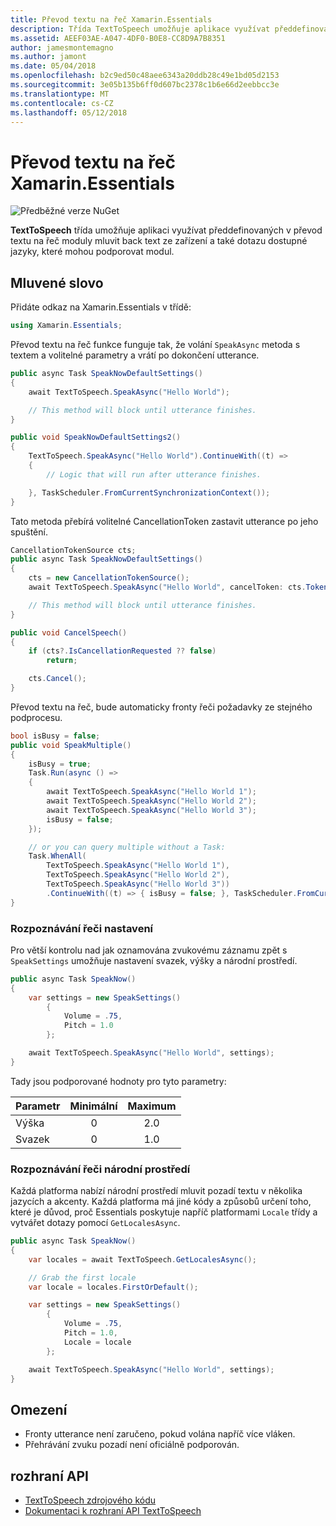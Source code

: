```yaml
---
title: Převod textu na řeč Xamarin.Essentials
description: Třída TextToSpeech umožňuje aplikace využívat předdefinovaných v převod textu na řeč moduly mluvit back text ze zařízení a také dotazu dostupné jazyky, které mohou podporovat modul.
ms.assetid: AEEF03AE-A047-4DF0-B0E8-CC8D9A7B8351
author: jamesmontemagno
ms.author: jamont
ms.date: 05/04/2018
ms.openlocfilehash: b2c9ed50c48aee6343a20ddb28c49e1bd05d2153
ms.sourcegitcommit: 3e05b135b6ff0d607bc2378c1b6e66d2eebbcc3e
ms.translationtype: MT
ms.contentlocale: cs-CZ
ms.lasthandoff: 05/12/2018
---
```

# <a name="xamarinessentials-text-to-speech"></a>Převod textu na řeč Xamarin.Essentials

![Předběžné verze NuGet](~/media/shared/pre-release.png)

**TextToSpeech** třída umožňuje aplikaci využívat předdefinovaných v převod textu na řeč moduly mluvit back text ze zařízení a také dotazu dostupné jazyky, které mohou podporovat modul.

## <a name="using-text-to-speech"></a>Mluvené slovo

Přidáte odkaz na Xamarin.Essentials v třídě:

```csharp
using Xamarin.Essentials;
```

Převod textu na řeč funkce funguje tak, že volání `SpeakAsync` metoda s textem a volitelné parametry a vrátí po dokončení utterance. 

```csharp
public async Task SpeakNowDefaultSettings()
{
    await TextToSpeech.SpeakAsync("Hello World");

    // This method will block until utterance finishes.
}

public void SpeakNowDefaultSettings2()
{
    TextToSpeech.SpeakAsync("Hello World").ContinueWith((t) => 
    {
        // Logic that will run after utterance finishes.

    }, TaskScheduler.FromCurrentSynchronizationContext());
}
```

Tato metoda přebírá volitelné CancellationToken zastavit utterance po jeho spuštění. 
```csharp
CancellationTokenSource cts;
public async Task SpeakNowDefaultSettings()
{
    cts = new CancellationTokenSource();
    await TextToSpeech.SpeakAsync("Hello World", cancelToken: cts.Token);

    // This method will block until utterance finishes.
}

public void CancelSpeech()
{
    if (cts?.IsCancellationRequested ?? false)
        return;

    cts.Cancel();
}
```

Převod textu na řeč, bude automaticky fronty řeči požadavky ze stejného podprocesu. 

```csharp
bool isBusy = false;
public void SpeakMultiple()
{
    isBusy = true;
    Task.Run(async () =>
    {
        await TextToSpeech.SpeakAsync("Hello World 1");
        await TextToSpeech.SpeakAsync("Hello World 2");
        await TextToSpeech.SpeakAsync("Hello World 3");
        isBusy = false;
    });

    // or you can query multiple without a Task:
    Task.WhenAll(
        TextToSpeech.SpeakAsync("Hello World 1"),
        TextToSpeech.SpeakAsync("Hello World 2"),
        TextToSpeech.SpeakAsync("Hello World 3"))
        .ContinueWith((t) => { isBusy = false; }, TaskScheduler.FromCurrentSynchronizationContext());
}
```

### <a name="speech-settings"></a>Rozpoznávání řeči nastavení

Pro větší kontrolu nad jak oznamována zvukovému záznamu zpět s `SpeakSettings` umožňuje nastavení svazek, výšky a národní prostředí.

```csharp
public async Task SpeakNow()
{
    var settings = new SpeakSettings()
        {
            Volume = .75,
            Pitch = 1.0
        };

    await TextToSpeech.SpeakAsync("Hello World", settings);
}
```

Tady jsou podporované hodnoty pro tyto parametry:

| Parametr | Minimální | Maximum |
| --- | :---: | :---: |
| Výška | 0 | 2.0 |
| Svazek | 0 | 1.0 |

### <a name="speech-locales"></a>Rozpoznávání řeči národní prostředí

Každá platforma nabízí národní prostředí mluvit pozadí textu v několika jazycích a akcenty. Každá platforma má jiné kódy a způsobů určení toho, které je důvod, proč Essentials poskytuje napříč platformami `Locale` třídy a vytvářet dotazy pomocí `GetLocalesAsync`.

```csharp
public async Task SpeakNow()
{
    var locales = await TextToSpeech.GetLocalesAsync();

    // Grab the first locale
    var locale = locales.FirstOrDefault();

    var settings = new SpeakSettings()
        {
            Volume = .75,
            Pitch = 1.0,
            Locale = locale
        };

    await TextToSpeech.SpeakAsync("Hello World", settings);
}
```

## <a name="limitations"></a>Omezení

- Fronty utterance není zaručeno, pokud volána napříč více vláken.
- Přehrávání zvuku pozadí není oficiálně podporován.

## <a name="api"></a>rozhraní API

- [TextToSpeech zdrojového kódu](https://github.com/xamarin/Essentials/tree/master/Xamarin.Essentials/TextToSpeech)
- [Dokumentaci k rozhraní API TextToSpeech](xref:Xamarin.Essentials.TextToSpeech)
